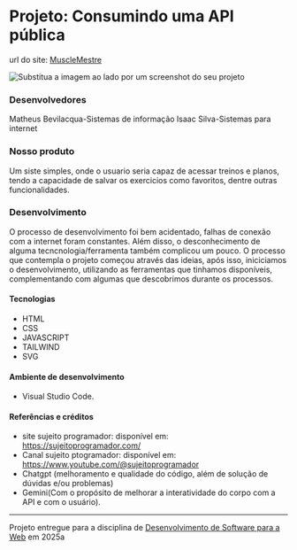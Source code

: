 # Projeto: Consumindo uma API pública

url do site: [MuscleMestre](https://isaacsilvaink.github.io/WgerAPITesteFinal/)

![Substitua a imagem ao lado por um screenshot do seu projeto](https://mdswanson.com/static/chops-ux-step-4.png "Screenshot do projeto")

### Desenvolvedores
Matheus Bevilacqua-Sistemas de informação
Isaac Silva-Sistemas para internet

### Nosso produto

Um siste simples, onde o usuario seria capaz de acessar treinos e planos, tendo a capacidade de salvar os exercicios como favoritos, dentre outras funcionalidades.


### Desenvolvimento

O processo de desenvolvimento foi bem acidentado, falhas de conexão com a internet foram constantes. Além disso, o desconhecimento de alguma tecncnologia/ferramenta também complicou um pouco. O processo que contempla o projeto começou através das ideias, após isso, iniciciamos o desenvolvimento, utilizando as ferramentas que tinhamos disponíveis, complementando com algumas que descobrimos durante os processos.

#### Tecnologias

- HTML
- CSS
- JAVASCRIPT
- TAILWIND
- SVG


#### Ambiente de desenvolvimento

- Visual Studio Code.

#### Referências e créditos


- site sujeito programador: disponível em: https://sujeitoprogramador.com/
- Canal sujeito ptogramador: disponível em: https://www.youtube.com/@sujeitoprogramador
- Chatgpt (melhoramento e qualidade do código, além de solução de dúvidas e/ou problemas)
- Gemini(Com o propósito de melhorar a interatividade do corpo com a API e com o usuário).



---
Projeto entregue para a disciplina de [Desenvolvimento de Software para a Web](http://github.com/andreainfufsm/elc1090-2025a) em 2025a
